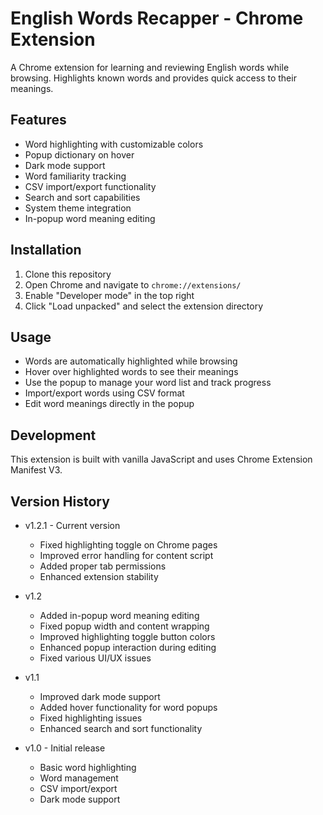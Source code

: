 # English Words Recapper - Chrome Extension

A Chrome extension for learning and reviewing English words while browsing. Highlights known words and provides quick access to their meanings.

## Features

- Word highlighting with customizable colors
- Popup dictionary on hover
- Dark mode support
- Word familiarity tracking
- CSV import/export functionality
- Search and sort capabilities
- System theme integration
- In-popup word meaning editing

## Installation

1. Clone this repository
2. Open Chrome and navigate to `chrome://extensions/`
3. Enable "Developer mode" in the top right
4. Click "Load unpacked" and select the extension directory

## Usage

- Words are automatically highlighted while browsing
- Hover over highlighted words to see their meanings
- Use the popup to manage your word list and track progress
- Import/export words using CSV format
- Edit word meanings directly in the popup

## Development

This extension is built with vanilla JavaScript and uses Chrome Extension Manifest V3.

## Version History

- v1.2.1 - Current version
  - Fixed highlighting toggle on Chrome pages
  - Improved error handling for content script
  - Added proper tab permissions
  - Enhanced extension stability

- v1.2
  - Added in-popup word meaning editing
  - Fixed popup width and content wrapping
  - Improved highlighting toggle button colors
  - Enhanced popup interaction during editing
  - Fixed various UI/UX issues

- v1.1
  - Improved dark mode support
  - Added hover functionality for word popups
  - Fixed highlighting issues
  - Enhanced search and sort functionality

- v1.0 - Initial release
  - Basic word highlighting
  - Word management
  - CSV import/export
  - Dark mode support